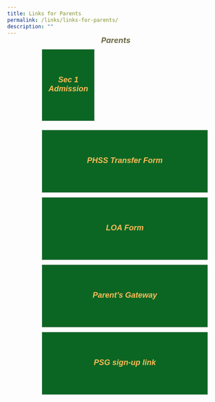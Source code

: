```yaml
---
title: Links for Parents
permalink: /links/links-for-parents/
description: ""
---
```

<div style="padding:70px;margin-top:-100px;max-width:100%">
<h5 style="font-weight: bold;margin: 0;color:#6d6b47;font-size:18px;margin-top:15px;text-align:center;" class="header">Parents</h5>

<div style="display:flex;flex-wrap: wrap; justify-content: space-between;">
	
<div style="flex: 1;border: 1px solid #ccc; padding: 40px 10px; display: flex; flex-direction: column;width:100%;gap: 10px;margin: 10px; background-color:white;background-color: #0B6623;flex: 0 0 calc(33.33% - 20px);" class="box"> 
		<h5 style="text-align:center;"><a href="" style="color:#FDBC58;font-family:sans-serif;font-weight:bold;font-size:18px;text-decoration: none;">Sec 1 Admission</a></h5> 
	</div> 
</div>

<div style="flex: 1;border: 1px solid #ccc; padding: 40px 10px; display: flex; flex-direction: column;width:100%;gap: 10px;margin: 10px; background-color:white;background-color: #0B6623;flex: 0 0 calc(33.33% - 20px);" class="box">  
	<div style="flex: 1;" class="content"> 
		<h5 style="text-align:center;"><a href="https://form.gov.sg/5fdaf670f80bcd0012506a58" style="color:#FDBC58;font-family:sans-serif;font-weight:bold;font-size:18px;text-decoration: none;">PHSS Transfer Form</a></h5>  
	</div> 
</div>

	
<div style="flex: 1;border: 1px solid #ccc; padding: 40px 10px; display: flex; flex-direction: column;width:100%;gap: 10px;margin: 10px; background-color:white;background-color: #0B6623;flex: 0 0 calc(33.33% - 20px);" class="box">  
	<div style="flex: 1;" class="content"> 
		<h5 style="text-align:center;"><a href="[https://go.gov.sg/phss-loa-form](https://go.gov.sg/phss-loa-form)" style="color:#FDBC58;font-family:sans-serif;font-weight:bold;font-size:18px;text-decoration: none;">LOA Form</a></h5>  
	</div> 
</div>

<div style="flex: 1;border: 1px solid #ccc; padding: 40px 10px; display: flex; flex-direction: column;width:100%;gap: 10px;margin: 10px; background-color:white;background-color: #0B6623;flex: 0 0 calc(33.33% - 20px);" class="box">   
	<div style="flex: 1;" class="content"> 
		<h5 style="text-align:center;"><a href="https://pg.moe.edu.sg/" style="color:#FDBC58;font-family:sans-serif;font-weight:bold;font-size:18px;text-decoration: none;">Parent’s Gateway</a>  
	</h5></div> 
</div>
	
<div style="flex: 1;border: 1px solid #ccc; padding: 40px 10px; display: flex; flex-direction: column;width:100%;gap: 10px;margin: 10px; background-color:white;background-color: #0B6623;flex: 0 0 calc(33.33% - 20px);" class="box">  
	<div style="flex: 1;" class="content"> 
		<h5 style="text-align:center;"><a href="https://www.facebook.com/groups/phss.psg/" style="color:#FDBC58;font-family:sans-serif;font-weight:bold;font-size:18px;text-decoration: none;">PSG sign-up link</a>
		</h5>  
	</div> 
</div>
	
<div style="flex: 1;border: 1px solid #ccc; padding: 0px; display: flex; flex-direction: column;width:100%;gap: 10px;margin: 10px; background-color:white;background-color: white; border:white; flex: 0 0 calc(33.33% - 20px);" class="box"> 
	<div style="flex: 1;" class="content"> 
	</div> 
</div>


</div>